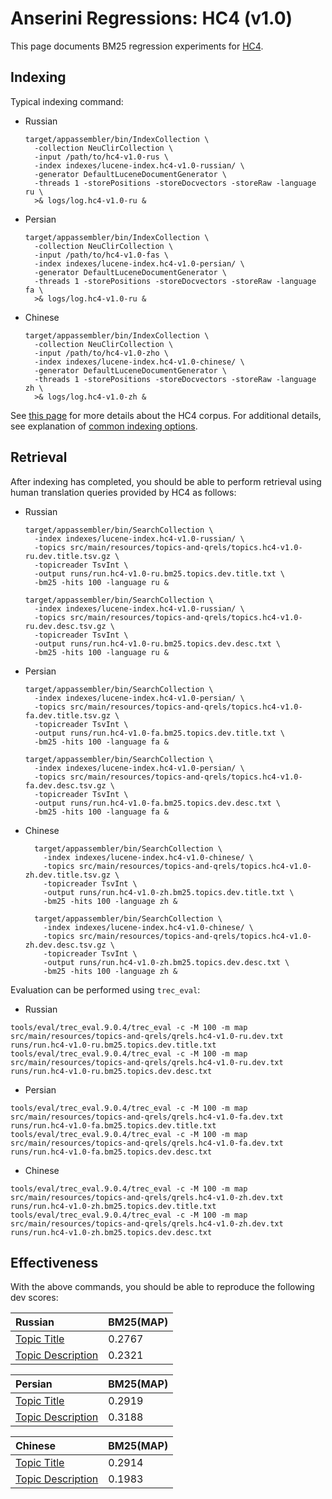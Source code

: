 # Anserini Regressions: HC4 (v1.0)

This page documents BM25 regression experiments for [HC4](https://github.com/hltcoe/HC4).

## Indexing

Typical indexing command:

- Russian
    ```
    target/appassembler/bin/IndexCollection \
      -collection NeuClirCollection \
      -input /path/to/hc4-v1.0-rus \
      -index indexes/lucene-index.hc4-v1.0-russian/ \
      -generator DefaultLuceneDocumentGenerator \
      -threads 1 -storePositions -storeDocvectors -storeRaw -language ru \
      >& logs/log.hc4-v1.0-ru &
    ```
- Persian
    ```
    target/appassembler/bin/IndexCollection \
      -collection NeuClirCollection \
      -input /path/to/hc4-v1.0-fas \
      -index indexes/lucene-index.hc4-v1.0-persian/ \
      -generator DefaultLuceneDocumentGenerator \
      -threads 1 -storePositions -storeDocvectors -storeRaw -language fa \
      >& logs/log.hc4-v1.0-ru &
    ```

- Chinese
    ```
    target/appassembler/bin/IndexCollection \
      -collection NeuClirCollection \
      -input /path/to/hc4-v1.0-zho \
      -index indexes/lucene-index.hc4-v1.0-chinese/ \
      -generator DefaultLuceneDocumentGenerator \
      -threads 1 -storePositions -storeDocvectors -storeRaw -language zh \
      >& logs/log.hc4-v1.0-zh &
    ```

See [this page](https://github.com/hltcoe/HC4) for more details about the HC4 corpus.
For additional details, see explanation of [common indexing options](common-indexing-options.md).

## Retrieval

After indexing has completed, you should be able to perform retrieval using human translation queries provided by HC4 as follows:

- Russian
    ```
    target/appassembler/bin/SearchCollection \
      -index indexes/lucene-index.hc4-v1.0-russian/ \
      -topics src/main/resources/topics-and-qrels/topics.hc4-v1.0-ru.dev.title.tsv.gz \
      -topicreader TsvInt \
      -output runs/run.hc4-v1.0-ru.bm25.topics.dev.title.txt \
      -bm25 -hits 100 -language ru &
    
    target/appassembler/bin/SearchCollection \
      -index indexes/lucene-index.hc4-v1.0-russian/ \
      -topics src/main/resources/topics-and-qrels/topics.hc4-v1.0-ru.dev.desc.tsv.gz \
      -topicreader TsvInt \
      -output runs/run.hc4-v1.0-ru.bm25.topics.dev.desc.txt \
      -bm25 -hits 100 -language ru &
    ```
- Persian
    ```
    target/appassembler/bin/SearchCollection \
      -index indexes/lucene-index.hc4-v1.0-persian/ \
      -topics src/main/resources/topics-and-qrels/topics.hc4-v1.0-fa.dev.title.tsv.gz \
      -topicreader TsvInt \
      -output runs/run.hc4-v1.0-fa.bm25.topics.dev.title.txt \
      -bm25 -hits 100 -language fa &

    target/appassembler/bin/SearchCollection \
      -index indexes/lucene-index.hc4-v1.0-persian/ \
      -topics src/main/resources/topics-and-qrels/topics.hc4-v1.0-fa.dev.desc.tsv.gz \
      -topicreader TsvInt \
      -output runs/run.hc4-v1.0-fa.bm25.topics.dev.desc.txt \
      -bm25 -hits 100 -language fa &
    ```
- Chinese
  ```
    target/appassembler/bin/SearchCollection \
      -index indexes/lucene-index.hc4-v1.0-chinese/ \
      -topics src/main/resources/topics-and-qrels/topics.hc4-v1.0-zh.dev.title.tsv.gz \
      -topicreader TsvInt \
      -output runs/run.hc4-v1.0-zh.bm25.topics.dev.title.txt \
      -bm25 -hits 100 -language zh &
    
    target/appassembler/bin/SearchCollection \
      -index indexes/lucene-index.hc4-v1.0-chinese/ \
      -topics src/main/resources/topics-and-qrels/topics.hc4-v1.0-zh.dev.desc.tsv.gz \
      -topicreader TsvInt \
      -output runs/run.hc4-v1.0-zh.bm25.topics.dev.desc.txt \
      -bm25 -hits 100 -language zh &
  ```

Evaluation can be performed using `trec_eval`:

- Russian
```
tools/eval/trec_eval.9.0.4/trec_eval -c -M 100 -m map src/main/resources/topics-and-qrels/qrels.hc4-v1.0-ru.dev.txt runs/run.hc4-v1.0-ru.bm25.topics.dev.title.txt
tools/eval/trec_eval.9.0.4/trec_eval -c -M 100 -m map src/main/resources/topics-and-qrels/qrels.hc4-v1.0-ru.dev.txt runs/run.hc4-v1.0-ru.bm25.topics.dev.desc.txt
```

- Persian
```
tools/eval/trec_eval.9.0.4/trec_eval -c -M 100 -m map src/main/resources/topics-and-qrels/qrels.hc4-v1.0-fa.dev.txt runs/run.hc4-v1.0-fa.bm25.topics.dev.title.txt
tools/eval/trec_eval.9.0.4/trec_eval -c -M 100 -m map src/main/resources/topics-and-qrels/qrels.hc4-v1.0-fa.dev.txt runs/run.hc4-v1.0-fa.bm25.topics.dev.desc.txt
```

- Chinese
```
tools/eval/trec_eval.9.0.4/trec_eval -c -M 100 -m map src/main/resources/topics-and-qrels/qrels.hc4-v1.0-zh.dev.txt runs/run.hc4-v1.0-zh.bm25.topics.dev.title.txt
tools/eval/trec_eval.9.0.4/trec_eval -c -M 100 -m map src/main/resources/topics-and-qrels/qrels.hc4-v1.0-zh.dev.txt runs/run.hc4-v1.0-zh.bm25.topics.dev.desc.txt
```

## Effectiveness

With the above commands, you should be able to reproduce the following dev scores:

| Russian                                                                                  | BM25(MAP)    |
|:-----------------------------------------------------------------------------------------|-----------|
| [Topic Title](https://github.com/hltcoe/HC4)                                             | 0.2767    |
| [Topic Description](https://github.com/hltcoe/HC4)                                       | 0.2321    |



| Persian                                                                                  | BM25(MAP) |
|:-----------------------------------------------------------------------------------------|-----------|
| [Topic Title](https://github.com/hltcoe/HC4)                                             | 0.2919    |
| [Topic Description](https://github.com/hltcoe/HC4)                                       | 0.3188    |


| Chinese                                                                                  | BM25(MAP) |
|:-----------------------------------------------------------------------------------------|-----------|
| [Topic Title](https://github.com/hltcoe/HC4)                                             | 0.2914    |
| [Topic Description](https://github.com/hltcoe/HC4)                                       | 0.1983    |


